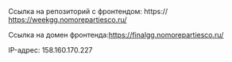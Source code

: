 Ссылка на репозиторий с фронтендом: https:// https://weekgg.nomorepartiesco.ru/ 

Ссылка на домен фронтенда:https://finalgg.nomorepartiesco.ru/

IP-адрес: 158.160.170.227
